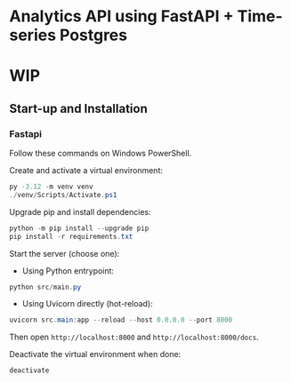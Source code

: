 # Analytics API using FastAPI + Time-series Postgres
# WIP

## Start-up and Installation

### Fastapi

Follow these commands on Windows PowerShell.

Create and activate a virtual environment:

```powershell
py -3.12 -m venv venv
./venv/Scripts/Activate.ps1
```

Upgrade pip and install dependencies:

```powershell
python -m pip install --upgrade pip
pip install -r requirements.txt
```

Start the server (choose one):

- Using Python entrypoint:

```powershell
python src/main.py
```

- Using Uvicorn directly (hot-reload):

```powershell
uvicorn src.main:app --reload --host 0.0.0.0 --port 8000
```

Then open `http://localhost:8000` and `http://localhost:8000/docs`.

Deactivate the virtual environment when done:

```powershell
deactivate
```
